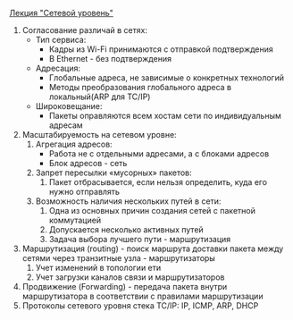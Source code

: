 [Лекция "Сетевой уровень"](https://youtu.be/K-yvp1ti-QU)
1. Согласование различай в сетях:
    * Тип сервиса:
        * Кадры из Wi-Fi принимаются с отправкой подтверждения
        * В Ethernet - без подтверждения
    * Адресация:
        * Глобальные адреса, не зависимые о конкретных технологий
        * Методы преобразования глобального адреса в локальный(ARP для TC/IP)
    * Широковещание:
        * Пакеты оправляются всем хостам сети по индивидуальным адресам
2. Масштабируемость на сетевом уровне:
    1. Агрегация адресов:
        * Работа не с отдельными адресами, а с блоками адресов
        * Блок адресов - сеть
    2. Запрет пересылки «мусорных» пакетов:
        1. Пакет отбрасывается, если нельзя определить, куда его нужно отправлять
    3. Возможность наличия нескольких путей в сети:
        1. Одна из основных причин создания сетей с пакетной коммутацией
        2. Допускается несколько активных путей
        3. Задача выбора лучшего пути - маршрутизация
3. Маршрутизация (routing) - поиск маршрута доставки пакета между сетями через транзитные узла - маршрутизаторы
    1. Учет изменений в топологии ети
    2. Учет загрузки каналов связи и маршрутизаторов
4. Продвижение (Forwarding) - передача пакета внутри маршрутизатора в соответствии с правилами маршрутизации
5. Протоколы сетевого уровня стека TC/IP: IP, ICMP, ARP, DHCP
